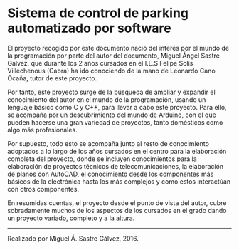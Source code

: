 # Sistema de control de parking automatizado por software

El proyecto recogido por este documento nació del interés por el mundo de la programación por parte del autor del documento, Miguel Ángel Sastre Gálvez, que durante los 2 años cursados en el I.E.S Felipe Solís Villechenous (Cabra) ha ido conociendo de la mano de Leonardo Cano Ocaña, tutor de este proyecto.

Por tanto, este proyecto surge de la búsqueda de ampliar y expandir el conocimiento del autor en el mundo de la programación, usando un lenguaje básico como C y C++, para llevar a cabo este proyecto. Para ello, se acompaña por un descubrimiento del mundo de Arduino, con el que pueden hacerse una gran variedad de proyectos, tanto domésticos como algo más profesionales. 

Por supuesto, todo esto se acompaña junto al resto de conocimiento adoptados a lo largo de los años cursados en el centro para la elaboración completa del proyecto, donde se incluyen conocimientos para la elaboración de proyectos técnicos de telecomunicaciones, la elaboración de planos con AutoCAD, el conocimiento desde los componentes más básicos de la electrónica hasta los más complejos y como estos interactúan con otros componentes.

En resumidas cuentas, el proyecto desde el punto de vista del autor, cubre sobradamente muchos de los aspectos de los cursados en el grado dando un proyecto variado, completo y a la altura.

***
Realizado por Miguel Á. Sastre Gálvez, 2016.
